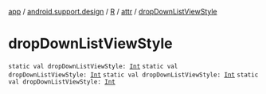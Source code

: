 [app](../../../index.md) / [android.support.design](../../index.md) / [R](../index.md) / [attr](index.md) / [dropDownListViewStyle](.)

# dropDownListViewStyle

`static val dropDownListViewStyle: `[`Int`](https://kotlinlang.org/api/latest/jvm/stdlib/kotlin/-int/index.html)
`static val dropDownListViewStyle: `[`Int`](https://kotlinlang.org/api/latest/jvm/stdlib/kotlin/-int/index.html)
`static val dropDownListViewStyle: `[`Int`](https://kotlinlang.org/api/latest/jvm/stdlib/kotlin/-int/index.html)
`static val dropDownListViewStyle: `[`Int`](https://kotlinlang.org/api/latest/jvm/stdlib/kotlin/-int/index.html)